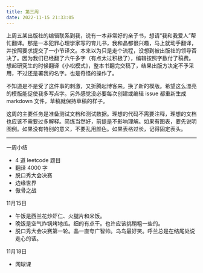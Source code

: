 ```yaml
---
title: 第三周
date: 2022-11-15 21:33:05
---
```

上周五某出版社的编辑联系到我，说有一本非常好的亲子书，想请“我和我爱人”帮忙翻译。那是一本犯罪心理学家写的育儿书，我和晶都很兴趣，马上就动手翻译，并按照要求提交了一小节译文。本来以为只是走个流程，没想到被出版社的领导否决了。因为我们已经翻了六午多字（有点太过积极了），编辑按照字数付了稿费。想起研究生的时候翻译《小松模式》，整本书翻完交稿了，结果出版方决定不予采用，不过还是署我的名字。也是奇怪的操作了。

不知道是不是受了这件事的刺激，又折腾起博客来。换了新的模版。希望这么漂亮的模版能促使我多写点字。另外感觉没必要每次创建或编辑 issue 都重新生成 markdown 文件，草稿就保持草稿的样子。

这周的主要任务是准备测试文档和测试数据。理想的代码不需要注释，理想的文档也应该不需要过多解释。简练当然好，前提是不影响理解。如果有图表，要先说明图例。如果没有特别的意义，不要乱用颜色。如果表格过长，记得固定表头。

----

一周小结
- 4 道 leetcode 题目
- 翻译 4000 字
- 脱口秀大会决赛
- 边缘世界
- 傲骨之战

11月15日
- 午饭是西兰花炒虾仁、火腿片和米饭。
- 晚饭是空气炸锅烤地瓜。细的有点干。也许应该挑稍粗一些的。
- 脱口秀大会决赛第一轮。晶一直夸广智帅。鸟鸟最好笑。呼兰总是在结尾处说走心的话。

11月18日
- 网球课

